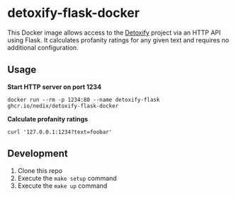# detoxify-flask-docker

This Docker image allows access to the [Detoxify](https://github.com/unitaryai/detoxify) project via an HTTP API using
Flask. It calculates profanity ratings for any given text and requires no additional configuration.

## Usage

**Start HTTP server on port 1234**

```shell
docker run --rm -p 1234:80 --name detoxify-flask ghcr.io/nedix/detoxify-flask-docker
```

**Calculate profanity ratings**

```shell
curl '127.0.0.1:1234?text=foobar'
```

## Development

1. Clone this repo
2. Execute the `make setup` command
3. Execute the `make up` command
